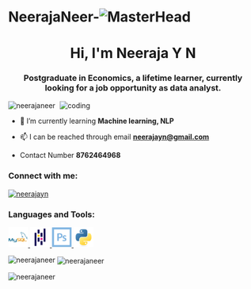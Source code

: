 # NeerajaNeer-![MasterHead](https://cdn.uarizonabootcamp.com/wp-content/uploads/sites/56/2020/07/tes_dta_blog_image_8-850x412.jpg)
<h1 align="center">Hi, I'm Neeraja Y N</h1>
<h3 align="center">Postgraduate in Economics, a lifetime learner, currently looking for a job opportunity as data analyst.</h3>
<img align="right" alt="coding" width="400" src="https://cdn.dribbble.com/users/1920348/screenshots/4332641/shot09.gif">
<p align="left"> <img src="https://komarev.com/ghpvc/?username=neerajaneer&label=Profile%20views&color=0e75b6&style=flat" alt="neerajaneer" /> </p>

- 🌱 I’m currently learning **Machine learning, NLP**

- 📫 I can be reached through email **neerajayn@gmail.com**

- Contact Number **8762464968**

<h3 align="left">Connect with me:</h3>
<p align="left">
<a href="https://linkedin.com/in/neerajayn" target="blank"><img align="center" src="https://raw.githubusercontent.com/rahuldkjain/github-profile-readme-generator/master/src/images/icons/Social/linked-in-alt.svg" alt="neerajayn" height="30" width="40" /></a>
</p>

<h3 align="left">Languages and Tools:</h3>
<p align="left"> <a href="https://www.mysql.com/" target="_blank" rel="noreferrer"> <img src="https://raw.githubusercontent.com/devicons/devicon/master/icons/mysql/mysql-original-wordmark.svg" alt="mysql" width="40" height="40"/> </a> <a href="https://pandas.pydata.org/" target="_blank" rel="noreferrer"> <img src="https://raw.githubusercontent.com/devicons/devicon/2ae2a900d2f041da66e950e4d48052658d850630/icons/pandas/pandas-original.svg" alt="pandas" width="40" height="40"/> </a> <a href="https://www.photoshop.com/en" target="_blank" rel="noreferrer"> <img src="https://raw.githubusercontent.com/devicons/devicon/master/icons/photoshop/photoshop-line.svg" alt="photoshop" width="40" height="40"/> </a> <a href="https://www.python.org" target="_blank" rel="noreferrer"> <img src="https://raw.githubusercontent.com/devicons/devicon/master/icons/python/python-original.svg" alt="python" width="40" height="40"/> </a> </p>

<p><img align="left" src="https://github-readme-stats.vercel.app/api/top-langs?username=neerajaneer&show_icons=true&locale=en&layout=compact" alt="neerajaneer" /></p>

<p>&nbsp;<img align="center" src="https://github-readme-stats.vercel.app/api?username=neerajaneer&show_icons=true&locale=en" alt="neerajaneer" /></p>

<p><img align="center" src="https://github-readme-streak-stats.herokuapp.com/?user=neerajaneer&" alt="neerajaneer" /></p>
